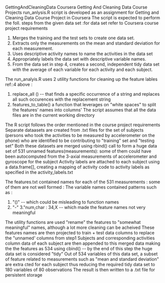 GettingAndCleaningData
Coursera Getting And Cleaning Data Course Projects
run_anlysis.R script is developed as an assignment for Getting and Cleaning Data Course Project in Coursera
The script is expected to perform the foll. steps from the given data set :for data set refer to Coursera
course project requirements
1. Merges the training and the test sets to create one data set.
2. Extracts only the measurements on the mean and standard deviation for each measurement.
3. Uses descriptive activity names to name the activities in the data set
4. Appropriately labels the data set with descriptive variable names.
5. From the data set in step 4, creates a second, independent tidy data set with the average of each variable for each activity and each subject.

The run_analyis.R uses 2 utility functions for cleaning up the feature lables ref::4 above :
1. replace_all () -- that finds a specific occurrence of a string and replaces all such occurences with the replacement string
2. features_to_table() a function that leverages on "white spaces" to split the features' names into columns'
The script assumes that all the data files are in the current working directory

The R script follows the order mentioned in the course project requirements
Separate dataasets are created from .txt files for the set of subjects (persons who took the activities to be measured by accelerometer on the
phone) who are identified to be contributing to "training" set and "testing set"
Both these datasets are merged using rbind() call to form a huge data set of 531 unnamed features(measurements): some of them 
could have been autocomputed from the  3-axial measurements of accelerometer and gyroscope for the 
subject
Activity labels are attached to each subject using a data.frame[], creating a mapping of activity code to activity labels as specified
in the activity_labels.txt

The features.txt contained names for each of the 531 measurements : some of them are not well formed :
The variable names contained patterns such as :
1. "()" -- which could be misleading to function names
2. "-"
3."num,char : 34,X -- which made the feature names not very meaningful

The utility functions are used "rename" the features to "somewhat meaningful" names, although a lot more cleaning can be 
acheived
These features names are then projected to train + test data columns to replace the "unnamed' columns from step1
Subjects and corresponding activities column data of each subject are then appended to this merged data making the the features
as 534 using cbind() -- by the end of this step the huge data set is considered "tidy"
Out of 534 variables of this data set, a subset of feature related to measurements such as "mean and standard deviation" are extra
cted for each subject thus reducing the required tidy data set to 180 variables of 80 observations
The result is then written to a .txt file for persistent storage
